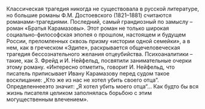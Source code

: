 <!--2016-11-02 20:17:11-->
Классическая трагедия никогда не существовала в русской литературе, но большие романы Ф.М. Достоевского (1821–1881) считаются романами-трагедиями.
Последний, самый грандиозный по замыслу – роман «Братья Карамазовы». Этот роман не только широкая социально-философская эпопея о прошлом, настоящем и будущем России, преломленных сквозь призму «истории одной семейки», а в нем, как в греческом «Эдипе», раскрывается общечеловеческая трагедия бессознательного желания отцеубийства.
Психоаналитики – такие, как З. Фрейд и И. Нейфельд, посвятили занимательные очерки этому роману. «Интересно отметить, говорит И. Нейфельд, что писатель приписывает Ивану Карамазову перед судом такое восклицание: „Кто же из нас не хотел убить своего отца“. Определеннееэто значит: „Я хотел убить моего отца“… Как будто бы вся жизнь писателя целиком заполнялась борьбою с этим могущественным влечением».